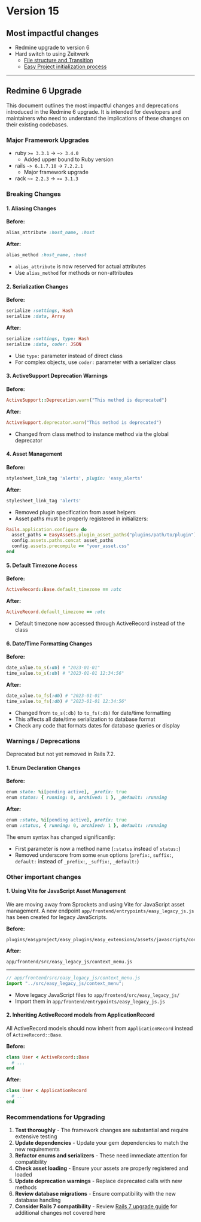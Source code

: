 # Version 15

## Most impactful changes

- Redmine upgrade to version 6
- Hard switch to using Zeitwerk
  - [File structure and Transition](https://easysoftware.stoplight.io/docs/developer-portal-devs/4d1783168fdf0-file-structure-and-transition)
  - [Easy Project initialization process](https://easysoftware.stoplight.io/docs/developer-portal-devs/8e822d65a77a2-easy-project-initialization-process)

----

## Redmine 6 Upgrade

This document outlines the most impactful changes and deprecations introduced in the Redmine 6 upgrade. It is intended
for developers and maintainers who need to understand the implications of these changes on their existing codebases.

### Major Framework Upgrades

- ruby `>= 3.3.1` → `~> 3.4.0`
  - Added upper bound to Ruby version
- rails `~> 6.1.7.10` → `7.2.2.1`
  - Major framework upgrade
- rack `~> 2.2.3` → `>= 3.1.3`

### Breaking Changes

#### 1. Aliasing Changes

**Before:**

```ruby
alias_attribute :host_name, :host
```

**After:**

```ruby
alias_method :host_name, :host
```

- `alias_attribute` is now reserved for actual attributes
- Use `alias_method` for methods or non-attributes

#### 2. Serialization Changes

**Before:**

```ruby
serialize :settings, Hash
serialize :data, Array
```

**After:**

```ruby
serialize :settings, type: Hash
serialize :data, coder: JSON
```

- Use `type:` parameter instead of direct class
- For complex objects, use `coder:` parameter with a serializer class

#### 3. ActiveSupport Deprecation Warnings

**Before:**

```ruby
ActiveSupport::Deprecation.warn("This method is deprecated")
```

**After:**

```ruby
ActiveSupport.deprecator.warn("This method is deprecated")
```

- Changed from class method to instance method via the global deprecator

#### 4. Asset Management

**Before:**

```ruby
stylesheet_link_tag 'alerts', plugin: 'easy_alerts'
```

**After:**

```ruby
stylesheet_link_tag 'alerts'
```

- Removed plugin specification from asset helpers
- Asset paths must be properly registered in initializers:

```ruby
Rails.application.configure do
  asset_paths = EasyAssets.plugin_asset_paths("plugins/path/to/plugin")
  config.assets.paths.concat asset_paths
  config.assets.precompile << "your_asset.css"
end
```

#### 5. Default Timezone Access

**Before:**

```ruby
ActiveRecord::Base.default_timezone == :utc
```

**After:**

```ruby
ActiveRecord.default_timezone == :utc
```

- Default timezone now accessed through ActiveRecord instead of the class

#### 6. Date/Time Formatting Changes

**Before:**

```ruby
date_value.to_s(:db) # "2023-01-01"
time_value.to_s(:db) # "2023-01-01 12:34:56"
```

**After:**

```ruby
date_value.to_fs(:db) # "2023-01-01"
time_value.to_fs(:db) # "2023-01-01 12:34:56"
```

- Changed from `to_s(:db)` to `to_fs(:db)` for date/time formatting
- This affects all date/time serialization to database format
- Check any code that formats dates for database queries or display

### Warnings / Deprecations

Deprecated but not yet removed in Rails 7.2.

#### 1. Enum Declaration Changes

**Before:**

```ruby
enum state: %i[pending active], _prefix: true
enum status: { running: 0, archived: 1 }, _default: :running
```

**After:**

```ruby
enum :state, %i[pending active], prefix: true
enum :status, { running: 0, archived: 1 }, default: :running
```

The enum syntax has changed significantly:

- First parameter is now a method name (`:status` instead of `status:`)
- Removed underscore from some `enum` options (`prefix:`, `suffix:`, `default:` instead of `_prefix:`, `_suffix:`,
  `_default:`)

### Other important changes

#### 1. Using Vite for JavaScript Asset Management

We are moving away from Sprockets and using Vite for JavaScript asset management. A new endpoint
`app/frontend/entrypoints/easy_legacy_js.js` has been created for legacy JavaScripts.

**Before:**

```
plugins/easyproject/easy_plugins/easy_extensions/assets/javascripts/context_menu.js
```

**After:**

```
app/frontend/src/easy_legacy_js/context_menu.js
```
---
```javascript
// app/frontend/src/easy_legacy_js/context_menu.js
import "../src/easy_legacy_js/context_menu";
```

- Move legacy JavaScript files to `app/frontend/src/easy_legacy_js/`
- Import them in `app/frontend/entrypoints/easy_legacy_js.js`

#### 2. Inheriting ActiveRecord models from ApplicationRecord

All ActiveRecord models should now inherit from `ApplicationRecord` instead of `ActiveRecord::Base`.

**Before:**
```ruby
class User < ActiveRecord::Base
  # ...
end
```

**After:**
```ruby
class User < ApplicationRecord
  # ...
end
```

### Recommendations for Upgrading

1. **Test thoroughly** - The framework changes are substantial and require extensive testing
2. **Update dependencies** - Update your gem dependencies to match the new requirements
3. **Refactor enums and serializers** - These need immediate attention for compatibility
4. **Check asset loading** - Ensure your assets are properly registered and loaded
5. **Update deprecation warnings** - Replace deprecated calls with new methods
6. **Review database migrations** - Ensure compatibility with the new database handling
7. **Consider Rails 7 compatibility** -
   Review [Rails 7 upgrade guide](https://guides.rubyonrails.org/v7.2/upgrading_ruby_on_rails.html) for additional
   changes not covered here
